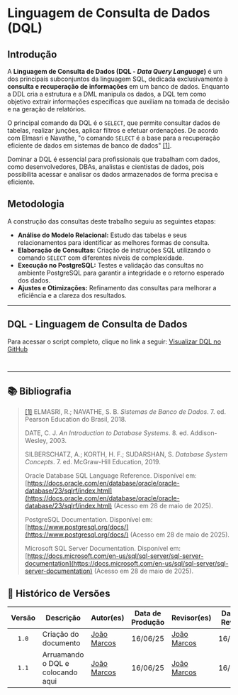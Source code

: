 # Linguagem de Consulta de Dados (DQL)

## Introdução

A **Linguagem de Consulta de Dados (DQL - *Data Query Language*)** é um dos principais subconjuntos da linguagem SQL, dedicada exclusivamente à **consulta e recuperação de informações** em um banco de dados. Enquanto a DDL cria a estrutura e a DML manipula os dados, a DQL tem como objetivo extrair informações específicas que auxiliam na tomada de decisão e na geração de relatórios.

O principal comando da DQL é o `SELECT`, que permite consultar dados de tabelas, realizar junções, aplicar filtros e efetuar ordenações. De acordo com Elmasri e Navathe, "o comando `SELECT` é a base para a recuperação eficiente de dados em sistemas de banco de dados" <a id="FRM1" href="#REF1">[1]</a>.

Dominar a DQL é essencial para profissionais que trabalham com dados, como desenvolvedores, DBAs, analistas e cientistas de dados, pois possibilita acessar e analisar os dados armazenados de forma precisa e eficiente.

## Metodologia

A construção das consultas deste trabalho seguiu as seguintes etapas:

- **Análise do Modelo Relacional:** Estudo das tabelas e seus relacionamentos para identificar as melhores formas de consulta.
- **Elaboração de Consultas:** Criação de instruções SQL utilizando o comando `SELECT` com diferentes níveis de complexidade.
- **Execução no PostgreSQL:** Testes e validação das consultas no ambiente PostgreSQL para garantir a integridade e o retorno esperado dos dados.
- **Ajustes e Otimizações:** Refinamento das consultas para melhorar a eficiência e a clareza dos resultados.

---

## DQL - Linguagem de Consulta de Dados

Para acessar o script completo, clique no link a seguir: [Visualizar DQL no GitHub](https://github.com/SBD1/2025.1-CallOfCthulhu/blob/main/docs/entregas/segunda/dql.sql)

```


```

---

## 📚 Bibliografia

> <a id="REF1" href="#FRM1">[1]</a> ELMASRI, R.; NAVATHE, S. B. *Sistemas de Banco de Dados*. 7. ed. Pearson Education do Brasil, 2018.  
>
> DATE, C. J. *An Introduction to Database Systems*. 8. ed. Addison-Wesley, 2003.  
>
> SILBERSCHATZ, A.; KORTH, H. F.; SUDARSHAN, S. *Database System Concepts*. 7. ed. McGraw-Hill Education, 2019.
>
> Oracle Database SQL Language Reference. Disponível em: [https://docs.oracle.com/en/database/oracle/oracle-database/23/sqlrf/index.html](https://docs.oracle.com/en/database/oracle/oracle-database/23/sqlrf/index.html) (Acesso em 28 de maio de 2025).
>
> PostgreSQL Documentation. Disponível em: [https://www.postgresql.org/docs/](https://www.postgresql.org/docs/) (Acesso em 28 de maio de 2025).
>
> Microsoft SQL Server Documentation. Disponível em: [https://docs.microsoft.com/en-us/sql/sql-server/sql-server-documentation](https://docs.microsoft.com/en-us/sql/sql-server/sql-server-documentation) (Acesso em 28 de maio de 2025).


## 📑 Histórico de Versões

| Versão | Descrição            | Autor(es)                                      | Data de Produção | Revisor(es)                                    | Data de Revisão |
| :----: | -------------------- | ---------------------------------------------- | :--------------: | ---------------------------------------------- | :-------------: |
| `1.0`  | Criação do documento | [João Marcos](https://github.com/JJOAOMARCOSS) |     16/06/25     | [João Marcos](https://github.com/JJOAOMARCOSS) |    16/06/25     |
| `1.1`  | Arruamando o DQL e colocando aqui | [João Marcos](https://github.com/JJOAOMARCOSS) |     16/06/25     | [João Marcos](https://github.com/JJOAOMARCOSS) |    16/06/25     |